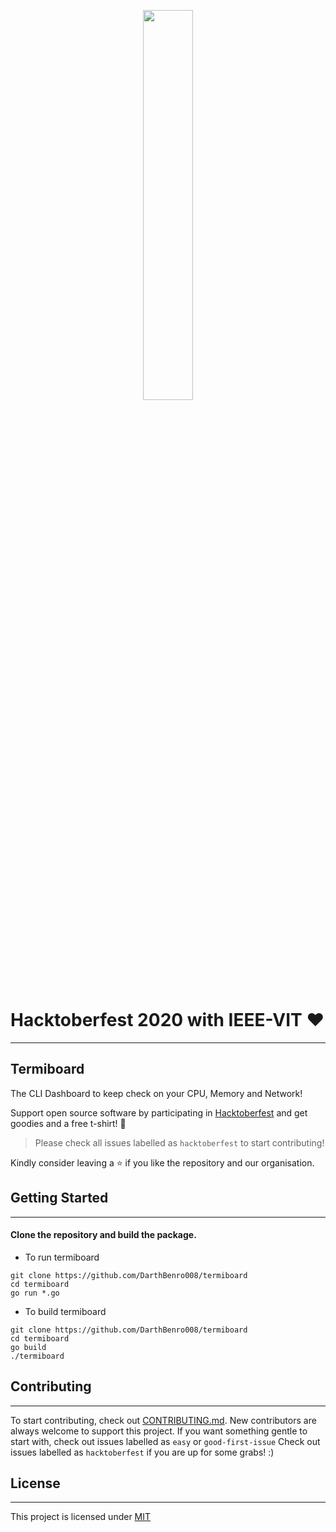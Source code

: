 <p align="center"><img width="40%" src="https://hacktoberfest.digitalocean.com/assets/HF-full-logo-b05d5eb32b3f3ecc9b2240526104cf4da3187b8b61963dd9042fdc2536e4a76c.svg"/></p>

# Hacktoberfest 2020 with IEEE-VIT :heart:
---

## Termiboard 
The CLI Dashboard to keep check on your CPU, Memory and Network!

Support open source software by participating in [Hacktoberfest](hacktoberfest.digitalocean.com) and get goodies and a free t-shirt! :yellow_heart:

> Please check all issues labelled as `hacktoberfest` to start contributing!

Kindly consider leaving a :star: if you like the repository and our organisation.

## Getting Started
---
#### Clone the repository and build the package.
- To run termiboard
```
git clone https://github.com/DarthBenro008/termiboard
cd termiboard
go run *.go
```
- To build termiboard 
```
git clone https://github.com/DarthBenro008/termiboard
cd termiboard
go build
./termiboard
```


## Contributing
---
To start contributing, check out [CONTRIBUTING.md](https//url_to_contributing.md_of_the_repo). New contributors are always welcome to support this project. If you want something gentle to start with, check out issues labelled as `easy` or `good-first-issue` Check out issues labelled as `hacktoberfest` if you are up for some grabs! :) 

## License
---
This project is licensed under [MIT](https://url_toLICENSE_of_this_repo)

